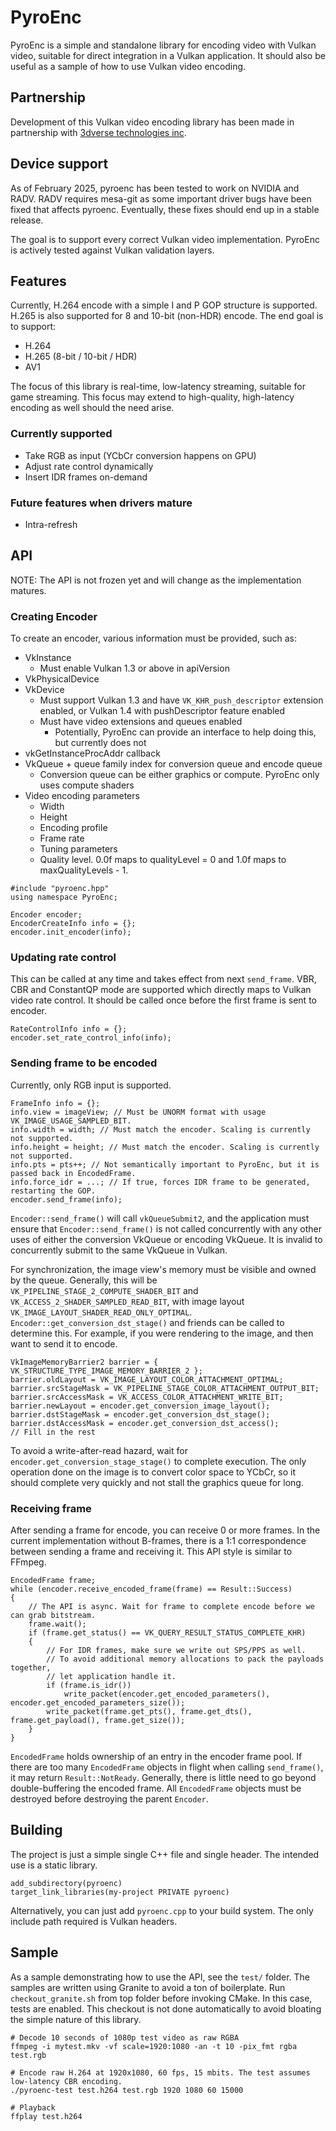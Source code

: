 # PyroEnc


PyroEnc is a simple and standalone library for encoding video with Vulkan video,
suitable for direct integration in a Vulkan application.
It should also be useful as a sample of how to use Vulkan video encoding.

## Partnership

Development of this Vulkan video encoding library has been made in partnership with
[3dverse technologies inc](https://3dverse.com/).

## Device support

As of February 2025, pyroenc has been tested to work on NVIDIA and RADV.
RADV requires mesa-git as some important driver bugs have been fixed that affects pyroenc.
Eventually, these fixes should end up in a stable release.

The goal is to support every correct Vulkan video implementation.
PyroEnc is actively tested against Vulkan validation layers.

## Features

Currently, H.264 encode with a simple I and P GOP structure is supported.
H.265 is also supported for 8 and 10-bit (non-HDR) encode.
The end goal is to support:

- H.264
- H.265 (8-bit / 10-bit / HDR)
- AV1

The focus of this library is real-time, low-latency streaming, suitable for game streaming.
This focus may extend to high-quality, high-latency encoding as well should
the need arise.

### Currently supported

- Take RGB as input (YCbCr conversion happens on GPU)
- Adjust rate control dynamically
- Insert IDR frames on-demand

### Future features when drivers mature

- Intra-refresh

## API

NOTE: The API is not frozen yet and will change as the implementation matures.

### Creating Encoder

To create an encoder, various information must be provided, such as:

- VkInstance
  - Must enable Vulkan 1.3 or above in apiVersion
- VkPhysicalDevice
- VkDevice
  - Must support Vulkan 1.3 and have `VK_KHR_push_descriptor` extension enabled, or Vulkan 1.4 with pushDescriptor feature enabled
  - Must have video extensions and queues enabled 
    - Potentially, PyroEnc can provide an interface to help doing this, but currently does not
- vkGetInstanceProcAddr callback
- VkQueue + queue family index for conversion queue and encode queue
  - Conversion queue can be either graphics or compute. PyroEnc only uses compute shaders
- Video encoding parameters
  - Width
  - Height
  - Encoding profile
  - Frame rate
  - Tuning parameters
  - Quality level. 0.0f maps to qualityLevel = 0 and 1.0f maps to maxQualityLevels - 1.

```
#include "pyroenc.hpp"
using namespace PyroEnc;

Encoder encoder;
EncoderCreateInfo info = {};
encoder.init_encoder(info);
```

### Updating rate control

This can be called at any time and takes effect from next `send_frame`.
VBR, CBR and ConstantQP mode are supported which directly maps to Vulkan video rate control.
It should be called once before the first frame is sent to encoder.

```
RateControlInfo info = {};
encoder.set_rate_control_info(info);
```

### Sending frame to be encoded

Currently, only RGB input is supported.

```
FrameInfo info = {};
info.view = imageView; // Must be UNORM format with usage VK_IMAGE_USAGE_SAMPLED_BIT.
info.width = width; // Must match the encoder. Scaling is currently not supported.
info.height = height; // Must match the encoder. Scaling is currently not supported.
info.pts = pts++; // Not semantically important to PyroEnc, but it is passed back in EncodedFrame.
info.force_idr = ...; // If true, forces IDR frame to be generated, restarting the GOP.
encoder.send_frame(info);
```

`Encoder::send_frame()` will call `vkQueueSubmit2`, and the application must ensure
that `Encoder::send_frame()` is not called concurrently with any other uses
of either the conversion VkQueue or encoding VkQueue. It is invalid to
concurrently submit to the same VkQueue in Vulkan.

For synchronization, the image view's memory must be visible and owned by the queue.
Generally, this will be `VK_PIPELINE_STAGE_2_COMPUTE_SHADER_BIT` and `VK_ACCESS_2_SHADER_SAMPLED_READ_BIT`,
with image layout `VK_IMAGE_LAYOUT_SHADER_READ_ONLY_OPTIMAL`. `Encoder::get_conversion_dst_stage()` and friends
can be called to determine this. For example, if you were rendering to the image,
and then want to send it to encode.

```
VkImageMemoryBarrier2 barrier = { VK_STRUCTURE_TYPE_IMAGE_MEMORY_BARRIER_2 };
barrier.oldLayout = VK_IMAGE_LAYOUT_COLOR_ATTACHMENT_OPTIMAL;
barrier.srcStageMask = VK_PIPELINE_STAGE_COLOR_ATTACHMENT_OUTPUT_BIT;
barrier.srcAccessMask = VK_ACCESS_COLOR_ATTACHMENT_WRITE_BIT;
barrier.newLayout = encoder.get_conversion_image_layout();
barrier.dstStageMask = encoder.get_conversion_dst_stage();
barrier.dstAccessMask = encoder.get_conversion_dst_access();
// Fill in the rest
```

To avoid a write-after-read hazard, wait for `encoder.get_conversion_stage_stage()` to complete
execution. The only operation done on the image is to convert color space to YCbCr, so
it should complete very quickly and not stall the graphics queue for long.

### Receiving frame

After sending a frame for encode, you can receive 0 or more frames.
In the current implementation without B-frames, there is a 1:1 correspondence between
sending a frame and receiving it. This API style is similar to FFmpeg.

```
EncodedFrame frame;
while (encoder.receive_encoded_frame(frame) == Result::Success)
{
    // The API is async. Wait for frame to complete encode before we can grab bitstream.
    frame.wait();
    if (frame.get_status() == VK_QUERY_RESULT_STATUS_COMPLETE_KHR)
    {
        // For IDR frames, make sure we write out SPS/PPS as well.
        // To avoid additional memory allocations to pack the payloads together,
        // let application handle it.
        if (frame.is_idr())
            write_packet(encoder.get_encoded_parameters(), encoder.get_encoded_parameters_size());
        write_packet(frame.get_pts(), frame.get_dts(), frame.get_payload(), frame.get_size());
    }
}
```

`EncodedFrame` holds ownership of an entry in the encoder frame pool.
If there are too many `EncodedFrame` objects in flight when calling `send_frame()`,
it may return `Result::NotReady`.
Generally, there is little need to go beyond double-buffering the encoded frame.
All `EncodedFrame` objects must be destroyed before destroying the parent `Encoder`.

## Building

The project is just a simple single C++ file and single header.
The intended use is a static library.

```
add_subdirectory(pyroenc)
target_link_libraries(my-project PRIVATE pyroenc)
```

Alternatively, you can just add `pyroenc.cpp` to your build system.
The only include path required is Vulkan headers.

## Sample

As a sample demonstrating how to use the API, see the `test/` folder.
The samples are written using Granite to avoid a ton of boilerplate.
Run `checkout_granite.sh` from top folder before invoking CMake. In this case, tests are enabled.
This checkout is not done automatically to avoid bloating the simple nature of this library.

```
# Decode 10 seconds of 1080p test video as raw RGBA
ffmpeg -i mytest.mkv -vf scale=1920:1080 -an -t 10 -pix_fmt rgba test.rgb

# Encode raw H.264 at 1920x1080, 60 fps, 15 mbits. The test assumes low-latency CBR encoding.
./pyroenc-test test.h264 test.rgb 1920 1080 60 15000

# Playback
ffplay test.h264
```
